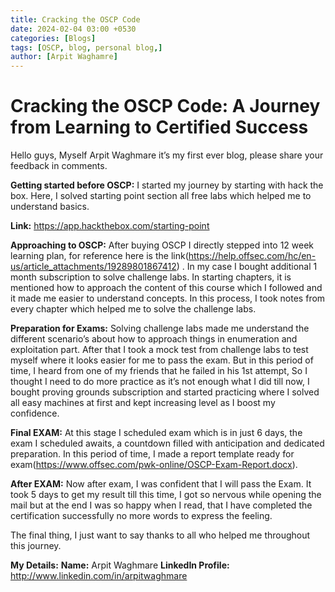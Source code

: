 ```yaml
---
title: Cracking the OSCP Code
date: 2024-02-04 03:00 +0530
categories: [Blogs]
tags: [OSCP, blog, personal blog,]
author: [Arpit Waghamre]
---
```



<h1>Cracking the OSCP Code: A Journey from Learning to Certified Success</h1>


Hello guys, Myself Arpit Waghmare it’s my first ever blog, please share your feedback in comments.


<b>Getting started before OSCP:</b> I started my journey by starting with hack the box. Here, I solved starting point section all free labs which helped me to understand basics.


<b>Link:</b>  https://app.hackthebox.com/starting-point


<b>Approaching to OSCP:</b> After buying OSCP I directly stepped into 12 week learning plan, for reference here is the link(https://help.offsec.com/hc/en-us/article_attachments/19289801867412) . In my case I bought additional 1 month subscription to solve challenge labs. In starting chapters, it is mentioned how to approach the content of this course which I followed and it made me easier to understand concepts. In this process, I took notes from every chapter which helped me to solve the challenge labs.


<b>Preparation for Exams:</b> Solving challenge labs made me understand the different scenario’s about how to approach things in enumeration and exploitation part. After that I took a mock test from challenge labs to test myself where it looks easier for me to pass the exam. But in this period of time, I heard from one of my friends that he failed in his 1st attempt, So I thought I need to do more practice as it’s not enough what I did till now, I bought proving grounds subscription and started practicing where I solved all easy machines at first and kept increasing level as I boost my confidence.



<b>Final EXAM:</b> At this stage I scheduled exam which is in just 6 days, the exam I scheduled awaits, a countdown filled with anticipation and dedicated preparation. In this period of time, I made a report template ready for exam(https://www.offsec.com/pwk-online/OSCP-Exam-Report.docx). 


<b>After EXAM:</b> Now after exam, I was confident that I will pass the Exam. It took 5 days to get my result till this time, I got so nervous while opening the mail but at the end I was so happy when I read, that I have completed the certification successfully no more words to express the feeling.

The final thing, I just want to say thanks to all who helped me throughout this journey.

<b>My Details:</b>
<b>Name:</b> Arpit Waghmare
<b>LinkedIn Profile:</b> http://www.linkedin.com/in/arpitwaghmare
 


